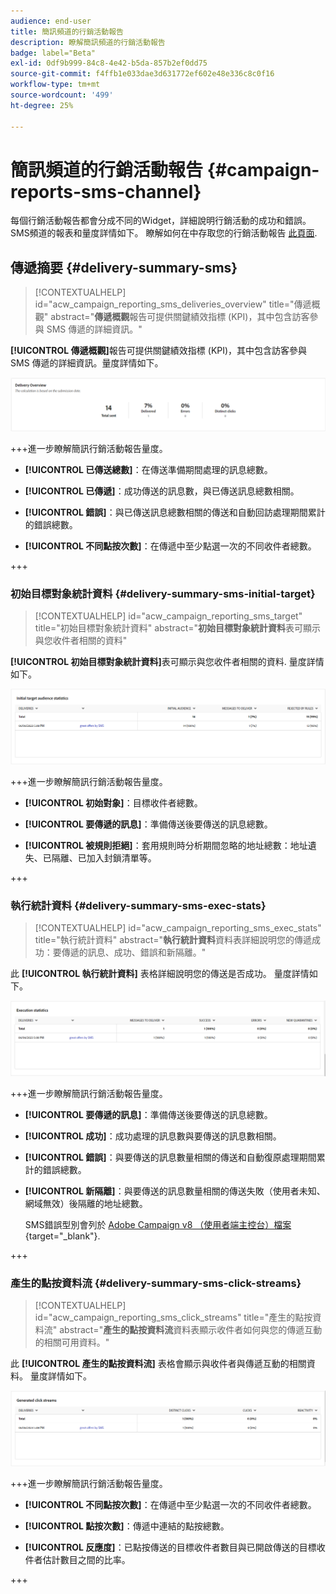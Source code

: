 ```yaml
---
audience: end-user
title: 簡訊頻道的行銷活動報告
description: 瞭解簡訊頻道的行銷活動報告
badge: label="Beta"
exl-id: 0df9b999-84c8-4e42-b5da-857b2ef0dd75
source-git-commit: f4ffb1e033dae3d631772ef602e48e336c8c0f16
workflow-type: tm+mt
source-wordcount: '499'
ht-degree: 25%

---
```


# 簡訊頻道的行銷活動報告 {#campaign-reports-sms-channel}

每個行銷活動報告都會分成不同的Widget，詳細說明行銷活動的成功和錯誤。 SMS頻道的報表和量度詳情如下。 瞭解如何在中存取您的行銷活動報告 [此頁面](campaign-reports.md).

## 傳遞摘要 {#delivery-summary-sms}

>[!CONTEXTUALHELP]
>id="acw_campaign_reporting_sms_deliveries_overview"
>title="傳遞概觀"
>abstract="**傳遞概觀**&#x200B;報告可提供關鍵績效指標 (KPI)，其中包含訪客參與 SMS 傳遞的詳細資訊。"


**[!UICONTROL 傳遞概觀]**&#x200B;報告可提供關鍵績效指標 (KPI)，其中包含訪客參與 SMS 傳遞的詳細資訊。量度詳情如下。

![](assets/campaign_report_sms_1.png)

+++進一步瞭解簡訊行銷活動報告量度。

* **[!UICONTROL 已傳送總數]**：在傳送準備期間處理的訊息總數。

* **[!UICONTROL 已傳遞]**：成功傳送的訊息數，與已傳送訊息總數相關。

* **[!UICONTROL 錯誤]**：與已傳送訊息總數相關的傳送和自動回訪處理期間累計的錯誤總數。

* **[!UICONTROL 不同點按次數]**：在傳遞中至少點選一次的不同收件者總數。

+++


### 初始目標對象統計資料 {#delivery-summary-sms-initial-target}

>[!CONTEXTUALHELP]
>id="acw_campaign_reporting_sms_target"
>title="初始目標對象統計資料"
>abstract="**初始目標對象統計資料**&#x200B;表可顯示與您收件者相關的資料"

**[!UICONTROL 初始目標對象統計資料]**&#x200B;表可顯示與您收件者相關的資料. 量度詳情如下。


![](assets/campaign_report_sms_2.png)

+++進一步瞭解簡訊行銷活動報告量度。

* **[!UICONTROL 初始對象]**：目標收件者總數。

* **[!UICONTROL 要傳遞的訊息]**：準備傳送後要傳送的訊息總數。

* **[!UICONTROL 被規則拒絕]**：套用規則時分析期間忽略的地址總數：地址遺失、已隔離、已加入封鎖清單等。

+++


### 執行統計資料 {#delivery-summary-sms-exec-stats}


>[!CONTEXTUALHELP]
>id="acw_campaign_reporting_sms_exec_stats"
>title="執行統計資料"
>abstract="**執行統計資料**&#x200B;資料表詳細說明您的傳遞成功：要傳遞的訊息、成功、錯誤和新隔離。"


此 **[!UICONTROL 執行統計資料]** 表格詳細說明您的傳送是否成功。 量度詳情如下。


![](assets/campaign_report_sms_3.png)

+++進一步瞭解簡訊行銷活動報告量度。

* **[!UICONTROL 要傳遞的訊息]**：準備傳送後要傳送的訊息總數。

* **[!UICONTROL 成功]**：成功處理的訊息數與要傳送的訊息數相關。

* **[!UICONTROL 錯誤]**：與要傳送的訊息數量相關的傳送和自動復原處理期間累計的錯誤總數。

* **[!UICONTROL 新隔離]**：與要傳送的訊息數量相關的傳送失敗（使用者未知、網域無效）後隔離的地址總數。

  SMS錯誤型別會列於 [Adobe Campaign v8 （使用者端主控台）檔案](https://experienceleague.adobe.com/docs/campaign/campaign-v8/send/failures/delivery-failures.html#sms-quarantines){target="_blank"}.

+++

### 產生的點按資料流 {#delivery-summary-sms-click-streams}


>[!CONTEXTUALHELP]
>id="acw_campaign_reporting_sms_click_streams"
>title="產生的點按資料流"
>abstract="**產生的點按資料流**&#x200B;資料表顯示收件者如何與您的傳遞互動的相關可用資料。"

此 **[!UICONTROL 產生的點按資料流]** 表格會顯示與收件者與傳遞互動的相關資料。 量度詳情如下。

![](assets/campaign_report_sms_4.png)

+++進一步瞭解簡訊行銷活動報告量度。

* **[!UICONTROL 不同點按次數]**：在傳遞中至少點選一次的不同收件者總數。

* **[!UICONTROL 點按次數]**：傳遞中連結的點按總數。

* **[!UICONTROL 反應度]**：已點按傳送的目標收件者數目與已開啟傳送的目標收件者估計數目之間的比率。

+++

